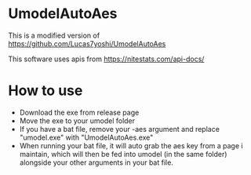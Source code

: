 # UmodelAutoAes

This is a modified version of https://github.com/Lucas7yoshi/UmodelAutoAes

This software uses apis from https://nitestats.com/api-docs/

# How to use
- Download the exe from release page
- Move the exe to your umodel folder
- If you have a bat file, remove your -aes argument and replace "umodel.exe" with "UmodelAutoAes.exe"
- When running your bat file, it will auto grab the aes key from a page i maintain, which will then be fed into umodel (in the same folder) alongside your other arguments in your bat file.
